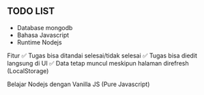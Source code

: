 ## TODO LIST 

- Database mongodb
- Bahasa Javascript
- Runtime Nodejs

Fitur
✅ Tugas bisa ditandai selesai/tidak selesai
✅ Tugas bisa diedit langsung di UI
✅ Data tetap muncul meskipun halaman direfresh (LocalStorage)

Belajar Nodejs dengan Vanilla JS (Pure Javascript)